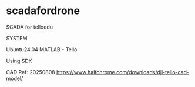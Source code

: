 # scadafordrone
SCADA for telloedu

SYSTEM

Ubuntu24.04 MATLAB - Tello

Using SDK

CAD Ref: 20250808 https://www.halfchrome.com/downloads/dji-tello-cad-model/
